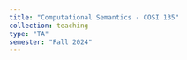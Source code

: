 ```yaml
---
title: "Computational Semantics - COSI 135"
collection: teaching
type: "TA"
semester: "Fall 2024"
---
```

